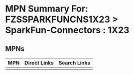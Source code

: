 



# MPN Summary For: FZSSPARKFUNCNS1X23 > SparkFun-Connectors : 1X23

## MPNs
  

|MPN|Direct Links|Search Links|
| :--- | :--- | :--- |
||||
